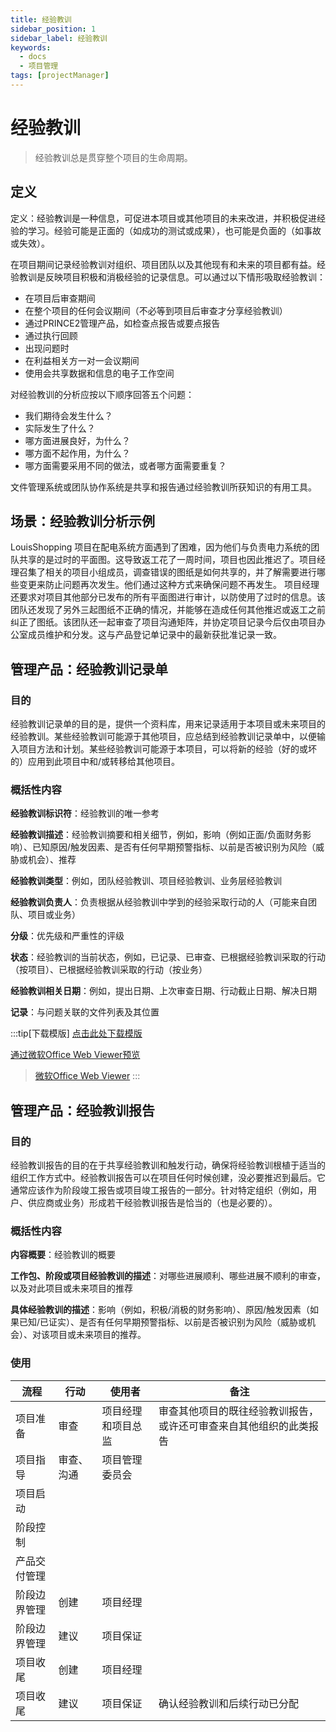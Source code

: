```yaml
---
title: 经验教训
sidebar_position: 1
sidebar_label: 经验教训
keywords:
  - docs
  - 项目管理
tags: [projectManager]
---
```


# 经验教训

> 经验教训总是贯穿整个项目的生命周期。

## 定义

定义：经验教训是一种信息，可促进本项目或其他项目的未来改进，并积极促进经验的学习。经验可能是正面的（如成功的测试或成果），也可能是负面的（如事故或失效）。

在项目期间记录经验教训对组织、项目团队以及其他现有和未来的项目都有益。经验教训是反映项目积极和消极经验的记录信息。可以通过以下情形吸取经验教训：

- 在项目后审查期间
- 在整个项目的任何会议期间（不必等到项目后审查才分享经验教训）
- 通过PRINCE2管理产品，如检查点报告或要点报告
- 通过执行回顾
- 出现问题时
- 在利益相关方一对一会议期间
- 使用会共享数据和信息的电子工作空间

对经验教训的分析应按以下顺序回答五个问题：

- 我们期待会发生什么？
- 实际发生了什么？
- 哪方面进展良好，为什么？
- 哪方面不起作用，为什么？
- 哪方面需要采用不同的做法，或者哪方面需要重复？

文件管理系统或团队协作系统是共享和报告通过经验教训所获知识的有用工具。

## 场景：经验教训分析示例

LouisShopping 项目在配电系统方面遇到了困难，因为他们与负责电力系统的团队共享的是过时的平面图。这导致返工花了一周时间，项目也因此推迟了。项目经理召集了相关的项目小组成员，调查错误的图纸是如何共享的，并了解需要进行哪些变更来防止问题再次发生。他们通过这种方式来确保问题不再发生。
项目经理还要求对项目其他部分已发布的所有平面图进行审计，以防使用了过时的信息。该团队还发现了另外三起图纸不正确的情况，并能够在造成任何其他推迟或返工之前纠正了图纸。该团队还一起审查了项目沟通矩阵，并协定项目记录今后仅由项目办公室成员维护和分发。这与产品登记单记录中的最新获批准记录一致。

## 管理产品：经验教训记录单

### 目的

经验教训记录单的目的是，提供一个资料库，用来记录适用于本项目或未来项目的经验教训。某些经验教训可能源于其他项目，应总结到经验教训记录单中，以便输入项目方法和计划。某些经验教训可能源于本项目，可以将新的经验（好的或坏的）应用到此项目中和/或转移给其他项目。

### 概括性内容

**经验教训标识符**：经验教训的唯一参考

**经验教训描述**：经验教训摘要和相关细节，例如，影响（例如正面/负面财务影响）、已知原因/触发因素、是否有任何早期预警指标、以前是否被识别为风险（威胁或机会）、推荐

**经验教训类型**：例如，团队经验教训、项目经验教训、业务层经验教训

**经验教训负责人**：负责根据从经验教训中学到的经验采取行动的人（可能来自团队、项目或业务）

**分级**：优先级和严重性的评级

**状态**：经验教训的当前状态，例如，已记录、已审查、已根据经验教训采取的行动（按项目）、已根据经验教训采取的行动（按业务）

**经验教训相关日期**：例如，提出日期、上次审查日期、行动截止日期、解决日期

**记录**：与问题关联的文件列表及其位置

:::tip[下载模版]
 [点击此处下载模版](../assets/项目经验教训记录单-模版.xlsx)

 [通过微软Office Web Viewer预览](https://view.officeapps.live.com/op/view.aspx?src=https://lucasliu09.github.io/assets/files/%E9%A1%B9%E7%9B%AE%E7%BB%8F%E9%AA%8C%E6%95%99%E8%AE%AD%E8%AE%B0%E5%BD%95%E5%8D%95-%E6%A8%A1%E7%89%88-85e97a60ac96b81a323b297814ec663c.xlsx)

 > [微软Office Web Viewer](https://www.microsoft.com/en-us/microsoft-365/blog/2013/04/10/office-web-viewer-view-office-documents-in-a-browser/)
:::

## 管理产品：经验教训报告

### 目的

经验教训报告的目的在于共享经验教训和触发行动，确保将经验教训根植于适当的组织工作方式中。经验教训报告可以在项目任何时候创建，没必要推迟到最后。它通常应该作为阶段竣工报告或项目竣工报告的一部分。针对特定组织（例如，用户、供应商或业务）形成若干经验教训报告是恰当的（也是必要的）。

### 概括性内容

**内容概要**：经验教训的概要

**工作包、阶段或项目经验教训的描述**：对哪些进展顺利、哪些进展不顺利的审查，以及对此项目或未来项目的推荐

**具体经验教训的描述**：影响（例如，积极/消极的财务影响）、原因/触发因素（如果已知/已证实）、是否有任何早期预警指标、以前是否被识别为风险（威胁或机会）、对该项目或未来项目的推荐。

### 使用

| 流程 | 行动 | 使用者 | 备注 |
| ---- | --- | ------ | ----- |
| 项目准备 | 审查 | 项目经理和项目总监 | 审查其他项目的既往经验教训报告，或许还可审查来自其他组织的此类报告 |
| 项目指导 | 审查、沟通 | 项目管理委员会 |  |
| 项目启动 |  |  |  |
| 阶段控制 |  |  |  |
| 产品交付管理 |  |  |  |
| 阶段边界管理 | 创建 | 项目经理 |  |
| 阶段边界管理 | 建议 | 项目保证 |  |
| 项目收尾 | 创建 | 项目经理 |  |
| 项目收尾 | 建议 | 项目保证 | 确认经验教训和后续行动已分配 |
